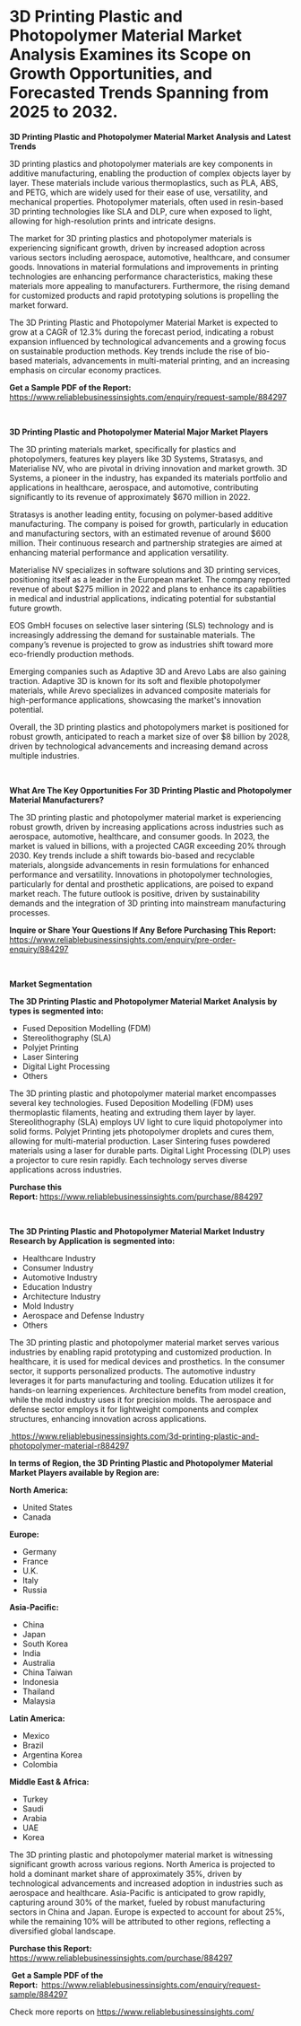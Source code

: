 <p><h1>3D Printing Plastic and Photopolymer Material Market Analysis Examines its Scope on Growth Opportunities, and Forecasted Trends Spanning from 2025 to 2032.</h1></p><p><strong>3D Printing Plastic and Photopolymer Material Market Analysis and Latest Trends</strong></p>
<p><p>3D printing plastics and photopolymer materials are key components in additive manufacturing, enabling the production of complex objects layer by layer. These materials include various thermoplastics, such as PLA, ABS, and PETG, which are widely used for their ease of use, versatility, and mechanical properties. Photopolymer materials, often used in resin-based 3D printing technologies like SLA and DLP, cure when exposed to light, allowing for high-resolution prints and intricate designs.</p><p>The market for 3D printing plastics and photopolymer materials is experiencing significant growth, driven by increased adoption across various sectors including aerospace, automotive, healthcare, and consumer goods. Innovations in material formulations and improvements in printing technologies are enhancing performance characteristics, making these materials more appealing to manufacturers. Furthermore, the rising demand for customized products and rapid prototyping solutions is propelling the market forward. </p><p>The 3D Printing Plastic and Photopolymer Material Market is expected to grow at a CAGR of 12.3% during the forecast period, indicating a robust expansion influenced by technological advancements and a growing focus on sustainable production methods. Key trends include the rise of bio-based materials, advancements in multi-material printing, and an increasing emphasis on circular economy practices.</p></p>
<p><strong>Get a Sample PDF of the Report:&nbsp;</strong> <a href="https://www.reliablebusinessinsights.com/enquiry/request-sample/884297?utm_campaign=2247&utm_medium=2&utm_source=Github&utm_content=ia&utm_term=02042025&utm_id=3d-printing-plastic-and-photopolymer-material">https://www.reliablebusinessinsights.com/enquiry/request-sample/884297</a></p>
<p>&nbsp;</p>
<p><strong>3D Printing Plastic and Photopolymer Material Major Market Players</strong></p>
<p><p>The 3D printing materials market, specifically for plastics and photopolymers, features key players like 3D Systems, Stratasys, and Materialise NV, who are pivotal in driving innovation and market growth. 3D Systems, a pioneer in the industry, has expanded its materials portfolio and applications in healthcare, aerospace, and automotive, contributing significantly to its revenue of approximately $670 million in 2022.</p><p>Stratasys is another leading entity, focusing on polymer-based additive manufacturing. The company is poised for growth, particularly in education and manufacturing sectors, with an estimated revenue of around $600 million. Their continuous research and partnership strategies are aimed at enhancing material performance and application versatility.</p><p>Materialise NV specializes in software solutions and 3D printing services, positioning itself as a leader in the European market. The company reported revenue of about $275 million in 2022 and plans to enhance its capabilities in medical and industrial applications, indicating potential for substantial future growth.</p><p>EOS GmbH focuses on selective laser sintering (SLS) technology and is increasingly addressing the demand for sustainable materials. The company’s revenue is projected to grow as industries shift toward more eco-friendly production methods.</p><p>Emerging companies such as Adaptive 3D and Arevo Labs are also gaining traction. Adaptive 3D is known for its soft and flexible photopolymer materials, while Arevo specializes in advanced composite materials for high-performance applications, showcasing the market's innovation potential.</p><p>Overall, the 3D printing plastics and photopolymers market is positioned for robust growth, anticipated to reach a market size of over $8 billion by 2028, driven by technological advancements and increasing demand across multiple industries.</p></p>
<p>&nbsp;</p>
<p><strong>What Are The Key Opportunities For 3D Printing Plastic and Photopolymer Material Manufacturers?</strong></p>
<p><p>The 3D printing plastic and photopolymer material market is experiencing robust growth, driven by increasing applications across industries such as aerospace, automotive, healthcare, and consumer goods. In 2023, the market is valued in billions, with a projected CAGR exceeding 20% through 2030. Key trends include a shift towards bio-based and recyclable materials, alongside advancements in resin formulations for enhanced performance and versatility. Innovations in photopolymer technologies, particularly for dental and prosthetic applications, are poised to expand market reach. The future outlook is positive, driven by sustainability demands and the integration of 3D printing into mainstream manufacturing processes.</p></p>
<p><strong>Inquire or Share Your Questions If Any Before Purchasing This Report:</strong> <a href="https://www.reliablebusinessinsights.com/enquiry/pre-order-enquiry/884297?utm_campaign=2247&utm_medium=2&utm_source=Github&utm_content=ia&utm_term=02042025&utm_id=3d-printing-plastic-and-photopolymer-material">https://www.reliablebusinessinsights.com/enquiry/pre-order-enquiry/884297</a></p>
<p>&nbsp;</p>
<p><strong>Market Segmentation</strong></p>
<p><strong>The 3D Printing Plastic and Photopolymer Material Market Analysis by types is segmented into:</strong></p>
<p><ul><li>Fused Deposition Modelling (FDM)</li><li>Stereolithography (SLA)</li><li>Polyjet Printing</li><li>Laser Sintering</li><li>Digital Light Processing</li><li>Others</li></ul></p>
<p><p>The 3D printing plastic and photopolymer material market encompasses several key technologies. Fused Deposition Modelling (FDM) uses thermoplastic filaments, heating and extruding them layer by layer. Stereolithography (SLA) employs UV light to cure liquid photopolymer into solid forms. Polyjet Printing jets photopolymer droplets and cures them, allowing for multi-material production. Laser Sintering fuses powdered materials using a laser for durable parts. Digital Light Processing (DLP) uses a projector to cure resin rapidly. Each technology serves diverse applications across industries.</p></p>
<p><strong>Purchase this Report:&nbsp;</strong><a href="https://www.reliablebusinessinsights.com/purchase/884297?utm_campaign=2247&utm_medium=2&utm_source=Github&utm_content=ia&utm_term=02042025&utm_id=3d-printing-plastic-and-photopolymer-material">https://www.reliablebusinessinsights.com/purchase/884297</a></p>
<p>&nbsp;</p>
<p><strong>The 3D Printing Plastic and Photopolymer Material Market Industry Research by Application is segmented into:</strong></p>
<p><ul><li>Healthcare Industry</li><li>Consumer Industry</li><li>Automotive Industry</li><li>Education Industry</li><li>Architecture Industry</li><li>Mold Industry</li><li>Aerospace and Defense Industry</li><li>Others</li></ul></p>
<p><p>The 3D printing plastic and photopolymer material market serves various industries by enabling rapid prototyping and customized production. In healthcare, it is used for medical devices and prosthetics. In the consumer sector, it supports personalized products. The automotive industry leverages it for parts manufacturing and tooling. Education utilizes it for hands-on learning experiences. Architecture benefits from model creation, while the mold industry uses it for precision molds. The aerospace and defense sector employs it for lightweight components and complex structures, enhancing innovation across applications.</p></p>
<p><a href="https://www.reliablebusinessinsights.com/3d-printing-plastic-and-photopolymer-material-r884297?utm_campaign=2247&utm_medium=2&utm_source=Github&utm_content=ia&utm_term=02042025&utm_id=3d-printing-plastic-and-photopolymer-material">&nbsp;https://www.reliablebusinessinsights.com/3d-printing-plastic-and-photopolymer-material-r884297</a></p>
<p><strong>In terms of Region, the 3D Printing Plastic and Photopolymer Material Market Players available by Region are:</strong></p>
<p>
    <p> <strong> North America: </strong>
        <ul>
            <li>United States</li>
            <li>Canada</li>
        </ul>
        </p> 
    <p> <strong> Europe: </strong>
        <ul>
            <li>Germany</li>
            <li>France</li>
            <li>U.K.</li>
            <li>Italy</li>
            <li>Russia</li>
        </ul>
        </p> 
    <p> <strong> Asia-Pacific: </strong>
        <ul>
            <li>China</li>
            <li>Japan</li>
            <li>South Korea</li>
            <li>India</li>
            <li>Australia</li>
            <li>China Taiwan</li>
            <li>Indonesia</li>
            <li>Thailand</li>
            <li>Malaysia</li>
        </ul>
        </p> 
    <p> <strong> Latin America: </strong>
        <ul>
            <li>Mexico</li>
            <li>Brazil</li>
            <li>Argentina Korea</li>
            <li>Colombia</li>
        </ul>
        </p> 
    <p> <strong> Middle East & Africa: </strong>
        <ul>
            <li>Turkey</li>
            <li>Saudi</li>
            <li>Arabia</li>
            <li>UAE</li>
            <li>Korea</li>
        </ul>
    </p>
    </p>
<p><p>The 3D printing plastic and photopolymer material market is witnessing significant growth across various regions. North America is projected to hold a dominant market share of approximately 35%, driven by technological advancements and increased adoption in industries such as aerospace and healthcare. Asia-Pacific is anticipated to grow rapidly, capturing around 30% of the market, fueled by robust manufacturing sectors in China and Japan. Europe is expected to account for about 25%, while the remaining 10% will be attributed to other regions, reflecting a diversified global landscape.</p></p>
<p><strong>Purchase this Report: </strong><a href="https://www.reliablebusinessinsights.com/purchase/884297?utm_campaign=2247&utm_medium=2&utm_source=Github&utm_content=ia&utm_term=02042025&utm_id=3d-printing-plastic-and-photopolymer-material">https://www.reliablebusinessinsights.com/purchase/884297</a></p>
<p>&nbsp;<strong>Get a Sample PDF of the Report:&nbsp;&nbsp;</strong><a href="https://www.reliablebusinessinsights.com/enquiry/request-sample/884297?utm_campaign=2247&utm_medium=2&utm_source=Github&utm_content=ia&utm_term=02042025&utm_id=3d-printing-plastic-and-photopolymer-material">https://www.reliablebusinessinsights.com/enquiry/request-sample/884297</a></p>
<p><strong></strong></p>
<p>Check more reports on <a href="https://www.reliablebusinessinsights.com/?utm_campaign=2247&utm_medium=2&utm_source=Github&utm_content=ia&utm_term=02042025&utm_id=3d-printing-plastic-and-photopolymer-material">https://www.reliablebusinessinsights.com/</a></p>